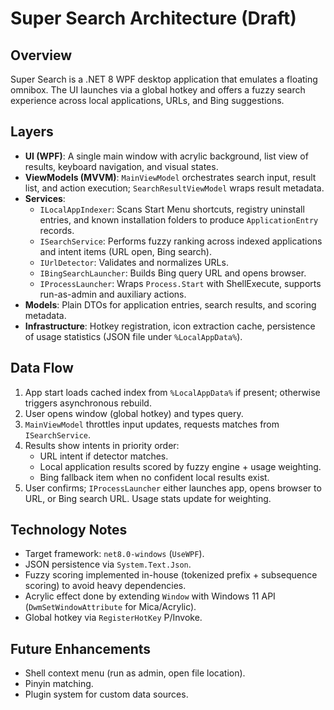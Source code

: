 # Super Search Architecture (Draft)

## Overview
Super Search is a .NET 8 WPF desktop application that emulates a floating omnibox. The UI launches via a global hotkey and offers a fuzzy search experience across local applications, URLs, and Bing suggestions.

## Layers
- **UI (WPF)**: A single main window with acrylic background, list view of results, keyboard navigation, and visual states.
- **ViewModels (MVVM)**: `MainViewModel` orchestrates search input, result list, and action execution; `SearchResultViewModel` wraps result metadata.
- **Services**:
  - `ILocalAppIndexer`: Scans Start Menu shortcuts, registry uninstall entries, and known installation folders to produce `ApplicationEntry` records.
  - `ISearchService`: Performs fuzzy ranking across indexed applications and intent items (URL open, Bing search).
  - `IUrlDetector`: Validates and normalizes URLs.
  - `IBingSearchLauncher`: Builds Bing query URL and opens browser.
  - `IProcessLauncher`: Wraps `Process.Start` with ShellExecute, supports run-as-admin and auxiliary actions.
- **Models**: Plain DTOs for application entries, search results, and scoring metadata.
- **Infrastructure**: Hotkey registration, icon extraction cache, persistence of usage statistics (JSON file under `%LocalAppData%`).

## Data Flow
1. App start loads cached index from `%LocalAppData%` if present; otherwise triggers asynchronous rebuild.
2. User opens window (global hotkey) and types query.
3. `MainViewModel` throttles input updates, requests matches from `ISearchService`.
4. Results show intents in priority order:
   - URL intent if detector matches.
   - Local application results scored by fuzzy engine + usage weighting.
   - Bing fallback item when no confident local results exist.
5. User confirms; `IProcessLauncher` either launches app, opens browser to URL, or Bing search URL. Usage stats update for weighting.

## Technology Notes
- Target framework: `net8.0-windows` (`UseWPF`).
- JSON persistence via `System.Text.Json`.
- Fuzzy scoring implemented in-house (tokenized prefix + subsequence scoring) to avoid heavy dependencies.
- Acrylic effect done by extending `Window` with Windows 11 API (`DwmSetWindowAttribute` for Mica/Acrylic).
- Global hotkey via `RegisterHotKey` P/Invoke.

## Future Enhancements
- Shell context menu (run as admin, open file location).
- Pinyin matching.
- Plugin system for custom data sources.
